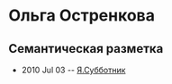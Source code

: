 # Ольга Остренкова

## Семантическая разметка 
- 2010 Jul 03 -- [Я.Субботник](https://events.yandex.ru/lib/talks/920/)    
